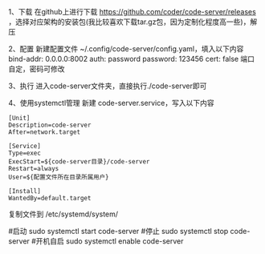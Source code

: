 1、下载
在github上进行下载 https://github.com/coder/code-server/releases ，选择对应架构的安装包(我比较喜欢下载tar.gz包，因为定制化程度高一些)，解压

2、配置
新建配置文件 ~/.config/code-server/config.yaml，填入以下内容
bind-addr: 0.0.0.0:8002
auth: password
password: 123456
cert: false
端口自定，密码可修改

3、执行
进入code-server文件夹，直接执行./code-server即可

4、使用systemctl管理
新建 code-server.service，写入以下内容
```
[Unit]
Description=code-server
After=network.target

[Service]
Type=exec
ExecStart=${code-server目录}/code-server
Restart=always
User=${配置文件所在目录所属用户}

[Install]
WantedBy=default.target
```

复制文件到 /etc/systemd/system/

#启动
sudo systemctl start code-server
#停止
sudo systemctl stop code-server
#开机自启
sudo systemctl enable code-server
